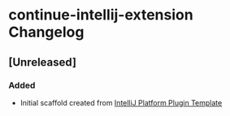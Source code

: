 <!-- Keep a Changelog guide -> https://keepachangelog.com -->

# continue-intellij-extension Changelog

## [Unreleased]

### Added

- Initial scaffold created from [IntelliJ Platform Plugin Template](https://github.com/JetBrains/intellij-platform-plugin-template)
